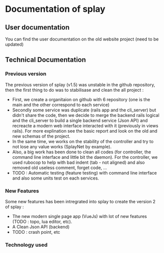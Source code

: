 # Documentation of splay

## User documentation

You can find the user documentation on the old website project (need to be updated)

## Technical Documentation

### Previous version

The previous version of splay (v1.5) was unstable in the github repository, then the first thing to do was to stabilisase and clean the all project : 

- First, we create a organitaion on github with 6 repository (one is the main and the other correspond to each service)
- Secondly some service was duplicate (rails app and the cli_server) but didn't share the code, then we decide to merge the backend rails logical and the cli_server to build a single backend service (Json API) and recreacte a modern web interface interacted with it (previously in views rails). For more explination see the basic report and look on the old and new schemas of the project.
- In the same time, we works on the stability of the controller and try to not lose any value works (SplayNet by example). 
- Also, a big work has been done to clean all codes (for controller, the command line interface and little bit the daemon). For the controller, we used rubocop to help with bad indent (tab - not aligned) and also removed old useless comment, forget code, ... 
- TODO : Automatic testing (feature testing) with command line interface and also some units test on each services.

### New Features

Some new features has been intregrated into splay to create the version 2 of splay : 

- The new modern single page app (VueJs) with lot of new features (TODO : topo, lua editor, etc).
- A Clean Json API (backend)
- TODO : crash point, etc

### Technology used

